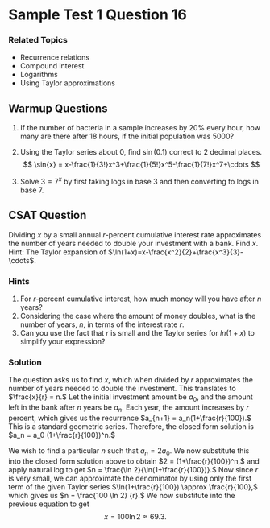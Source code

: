 
# Sample Test 1 Question 16

### Related Topics
- Recurrence relations
- Compound interest
- Logarithms
- Using Taylor approximations

## Warmup Questions

1. If the number of bacteria in a sample increases by 20% every hour, how many are there after 18 hours, if the initial population was 5000?

1. Using the Taylor series about 0, find $\sin(0.1)$ correct to 2 decimal places.
$$
\sin{x} = x-\frac{1}{3!}x^3+\frac{1}{5!}x^5-\frac{1}{7!}x^7+\cdots
$$

1. Solve $3=7^x$ by first taking logs in base $3$ and then converting to logs in base $7$.

## CSAT Question

Dividing $x$ by a small annual $r$-percent cumulative interest rate approximates the number of
years needed to double your investment with a bank. Find $x$. 
Hint: The Taylor expansion of $\ln(1+x)=x-\frac{x^2}{2}+\frac{x^3}{3}-\cdots$.


### Hints
1. For $r$-percent cumulative interest, how much money will you have after $n$ years?
2. Considering the case where the amount of money doubles, what is the number of years, $n$, in terms of the interest rate $r$.
3. Can you use the fact that $r$ is small and the Taylor series for $ln(1+x)$ to simplify your expression?


### Solution

The question asks us to find $x$, which when divided by $r$ approximates the number of years needed to double the investment. This translates to $\frac{x}{r} = n.$ Let the initial investment amount be $a_0$, and the amount left in the bank after $n$ years be $a_n$. Each year, the amount increases by $r$ percent, which gives us the recurrence $a_{n+1} = a_n(1+\frac{r}{100}).$ This is a standard geometric series. Therefore, the closed form solution is $a_n = a_0 (1+\frac{r}{100})^n.$

We wish to find a particular $n$ such that $a_n = 2a_0.$ We now substitute this into the closed form solution above to obtain $2 = (1+\frac{r}{100})^n,$ and apply natural log to get $n = \frac{\ln 2}{\ln(1+\frac{r}{100})}.$ Now since $r$ is very small, we can approximate the denominator by using only the first term of the given Taylor series $\ln(1+\frac{r}{100}) \approx \frac{r}{100},$ which gives us $n = \frac{100 \ln 2} {r}.$ We now substitute into the previous equation to get
$$
x = 100 \ln 2 \approx 69.3.
$$

